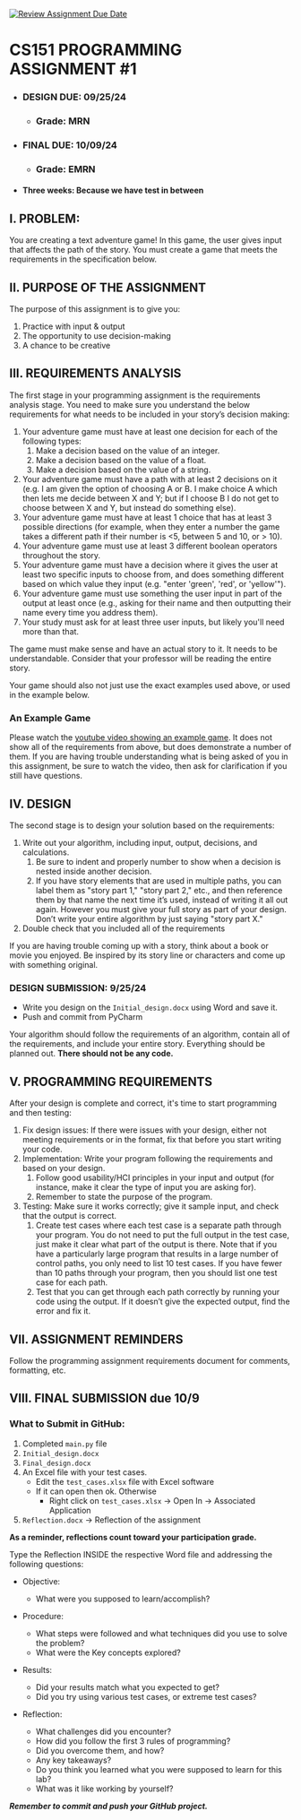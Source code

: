 [![Review Assignment Due Date](https://classroom.github.com/assets/deadline-readme-button-22041afd0340ce965d47ae6ef1cefeee28c7c493a6346c4f15d667ab976d596c.svg)](https://classroom.github.com/a/U2uaA5Md)
# CS151 PROGRAMMING ASSIGNMENT #1
 
* ### DESIGN DUE: 09/25/24 
  * ### Grade:  MRN 
* ### FINAL DUE: 10/09/24
  * ### Grade:  EMRN
* #### Three weeks: Because we have test in between

## I. PROBLEM:

You are creating a text adventure game!  In this game, the user gives input that affects the path of the story. You must create a game that meets the requirements in the specification below.

## II. PURPOSE OF THE ASSIGNMENT

The purpose of this assignment is to give you:  
1. Practice with input & output  
2. The opportunity to use decision-making  
3. A chance to be creative

## III. REQUIREMENTS ANALYSIS 

The first stage in your programming assignment is the requirements analysis stage.  You need to make sure you understand the below requirements for what needs to be included in your story’s decision making:

1. Your adventure game must have at least one decision for each of the following types:  
    1. Make a decision based on the value of an integer.  
    2. Make a decision based on the value of a float.  
    3. Make a decision based on the value of a string.  
2. Your adventure game must have a path with at least 2 decisions on it (e.g. I am given the option of choosing A or B. I make choice A which then lets me decide between X and Y; but if I choose B I do not get to choose between X and Y, but instead do something else).   
3. Your adventure game must have at least 1 choice that has at least 3 possible directions (for example, when they enter a number the game takes a different path if their number is <5, between 5 and 10, or > 10).  
4. Your adventure game must use at least 3 different boolean operators throughout the story.  
5. Your adventure game must have a decision where it gives the user at least two specific inputs to choose from, and does something different based on which value they input (e.g. "enter 'green', 'red', or 'yellow'").
6. Your adventure game must use something the user input in part of the output at least once (e.g., asking for their name and then outputting their name every time you address them).
7. Your study must ask for at least three user inputs, but likely you'll need more than that.

The game must make sense and have an actual story to it. It needs to be understandable. Consider that your professor will be reading the entire story.

Your game should also not just use the exact examples used above, or used in the example below.

### An Example Game

Please watch the [youtube video showing an example game](http://www.youtube.com/watch?v=x0Ksedq3Z5k). It does not show all of the requirements from above, but does demonstrate a number of them. If you are having trouble understanding what is being asked of you in this assignment, be sure to watch the video, then ask for clarification if you still have questions.

## IV. DESIGN

The second stage is to design your solution based on the requirements:

1. Write out your algorithm, including input, output, decisions, and calculations.  
    1. Be sure to indent and properly number to show when a decision is nested inside another decision.  
    2. If you have story elements that are used in multiple paths, you can label them as "story part 1," "story part 2," etc., and then reference them by that name the next time it’s used, instead of writing it all out again. However you must give your full story as part of your design. Don’t write your entire algorithm by just saying "story part X."
2. Double check that you included all of the requirements

If you are having trouble coming up with a story, think about a book or movie you enjoyed. Be inspired by its story line or characters and come up with something original.

### DESIGN SUBMISSION: 9/25/24

 * Write you design on the `Initial_design.docx` using Word and save it.
 * Push and commit from PyCharm

Your algorithm should follow the requirements of an algorithm, contain all of the requirements, and include your entire story. Everything should be planned out. **There should not be any code.**

## V. PROGRAMMING REQUIREMENTS

After your design is complete and correct, it's time to start programming and then testing:

1. Fix design issues: If there were issues with your design, either not meeting requirements or in the format, fix that before you start writing your code.
2. Implementation: Write your program following the requirements and based on your design.  
    1. Follow good usability/HCI principles in your input and output (for instance, make it clear the type of input you are asking for).  
    2. Remember to state the purpose of the program.  
3. Testing: Make sure it works correctly; give it sample input, and check that the output is correct.  
    1. Create test cases where each test case is a separate path through your program. You do not need to put the full output in the test case, just make it clear what part of the output is there.  Note that if you have a particularly large program that results in a large number of control paths, you only need to list 10 test cases. If you have fewer than 10 paths through your program, then you should list one test case for each path.
    2. Test that you can get through each path correctly by running your code using the output. If it doesn’t give the expected output, find the error and fix it. 

## VII. ASSIGNMENT REMINDERS

Follow the programming assignment requirements document for comments, formatting, etc.

## VIII. FINAL SUBMISSION due 10/9
### What to Submit in GitHub:

1. Completed `main.py` file  
2. `Initial_design.docx`
3. `Final_design.docx`
4. An Excel file with your test cases.  
    - Edit the `test_cases.xlsx` file with Excel software 
    - If it can open then ok. Otherwise
      - Right click on `test_cases.xlsx` -> Open In -> Associated Application
5. `Reflection.docx` -> Reflection of the assignment


**As a reminder, reflections count toward your participation grade.**

Type the Reflection INSIDE the respective Word file and addressing the following questions:

 - Objective:
   - What were you supposed to learn/accomplish?

 - Procedure:
   - What steps were followed and what techniques did you use to solve the problem?
   - What were the Key concepts explored?

 - Results:
   - Did your results match what you expected to get? 
   - Did you try using various test cases, or extreme test cases?
  
 - Reflection:
   - What challenges did you encounter? 
   - How did you follow the first 3 rules of programming?
   - Did you overcome them, and how? 
   - Any key takeaways? 
   - Do you think you learned what you were supposed to learn for this lab? 
   - What was it like working by yourself?
   
***Remember to commit and push your GitHub project.***